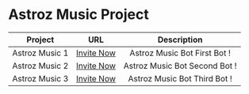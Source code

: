   <h1>Astroz Music Project</h1> 
  
  | Project           | URL                        | Description                                         |
  |:-----------------:|:--------------------------:|:---------------------------------------------------:|
  | Astroz Music 1    | [Invite Now](https://discord.com/api/oauth2/authorize?client_id=802423717316919297&permissions=8&scope=bot)  | Astroz Music Bot First Bot !                        |
  | Astroz Music 2    | [Invite Now](https://discord.com/api/oauth2/authorize?client_id=812008093655105597&permissions=8&scope=bot)     | Astroz Music Bot Second Bot !                       |
  | Astroz Music 3    | [Invite Now](https://discord.com/api/oauth2/authorize?client_id=803552574707597312&permissions=8&scope=bot) | Astroz Music Bot Third Bot !                        |
</div>
